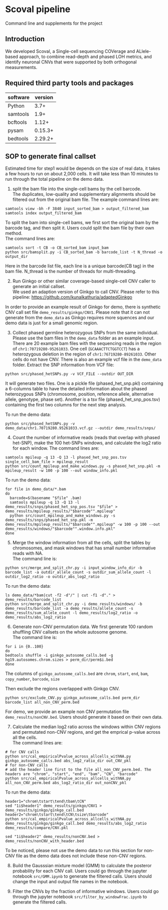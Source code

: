 # Scoval pipeline
Command line and supplements for the project

## Introduction
We developed Scoval, a Single-cell sequencing COVerage and ALlele-based approach, to combine read-depth and phased LOH metrics, and identify neuronal CNVs that were supported by both orthogonal measurements.


## Required third party tools and packages
| software | version |
|----------|---------|
| Python   | 3.7+    |
| samtools | 1.9+    |
| bcftools | 1.12+   |
| pysam    | 0.15.3+ |
| bedtools | 2.29.2+ |


## SOP to generate final callset

Estimated time for step1 would be depends on the size of real data, it takes a few hours to run on about 2,000 cells. It will take less than 10 minutes to run through the total pipeline on the demo data.

1. split the bam file into the single-cell bams by the cell barcode.  
The duplicates, low-quality and supplementary alignments should be filtered out from the original bam file. The example command lines are:
```
samtools view -bh -F 3840 input_sorted_bam > output_filtered_bam
samtools index output_filtered_bam
```
To split the bam into single-cell bams, we first sort the original bam by the barcode tag, and then split it. Users could split the bam file by their own method.  
The command lines are:
```
samtools sort -t CB -o CB_sorted_bam input_bam
python src/bamsplit.py -i CB_sorted_bam -b barcode_list -t N_thread -o output_dir
```
Here in the barcode list file, each line is a unique barcode(CB tag) in the bam file. N_thread is the number of threads for multi-threading.

2. Run Ginkgo or other similar coverage-based single-cell CNV caller to generate an initial callset.  
We used an adaption version of Ginkgo to call CNV. Please refer to this pipeline:
https://github.com/kunalkathuria/adaptedGinkgo


In order to provide an example result of Ginkgo for demo, there is synthetic CNV call set file `demo_results/ginkgo/CNV1`. Please note that it can not generate from the `demo_data` as Ginkgo requires more squences and our demo data is just for a small genomic region.

3. Collect phased germline heterozygous SNPs from the same individual. Please use the bam files in the `demo_data` folder as an example input. There are 20 example bam files with the sequencing reads in the region of `chr1:70719280-95261033`. One cell (`GCAAACTTCTGGTCCT`) has a heterozygous deletion in the region of `chr1:76719280-89261033`. Other cells do not have CNV. There is also an example vcf file in the `demo_data` folder.
Extract the SNP information from VCF file:
```
python src/phased_hetSNPs.py -v VCF_FILE --outdir OUT_DIR 
```
It will generate two files. One is a pickle file (phased_het_snp.pkl) containing a 6-columns table to have the detailed information about the phased heterozygous SNPs (chromosome, position, reference allele, alternative allele, genotype, phase set). Another is a tsv file (phased_het_snp_pos.tsv) containing the first two columns for the next step analysis.

To run the demo data:
```
python src/phased_hetSNPs.py -v demo_data/chr1.70719280.95261033.vcf.gz --outdir demo_results/snps/
```

4. Count the number of informative reads (reads that overlap with phased het-SNP), make the 100 het-SNPs windows, and calculate the log2 ratio for each window.
The command lines are:
```
samtools mpileup -q 13 -Q 13 -l phased_het_snp_pos.tsv single_cell_bam_file > mpileup_result
python src/count_mpileup_and_make_windows.py -s phased_het_snp.pkl -m mpileup_result -w 100 -p 100 --out window_info.pkl
```

To run the demo data:
```
for file in demo_data/*.bam
do
  barcode=$(basename "$file" .bam)
  samtools mpileup -q 13 -Q 13 -l demo_results/snps/phased_het_snp_pos.tsv "$file" > demo_results/mpileup_results/"$barcode"".mpileup" 
  python src/count_mpileup_and_make_windows.py -s demo_results/snps/phased_het_snp.pkl -m demo_results/mpileup_results/"$barcode"".mpileup" -w 100 -p 100 --out demo_results/windows/"$barcode"".window.info.pkl"
done

```


5. Merge the window information from all the cells, split the tables by chromosomes, and mask windows that has small number informative reads with NA.  
The command line is:
```
python src/merge_and_split_chr.py -i input_window_info_dir -b barcode_list -a outdir_allele_count -s outdir_sum_allele_count -l outdir_log2_ratio -o outdir_abs_log2_ratio
```
To run the demo data:
```
ls demo_data/*bam|cut -f2 -d"/" | cut -f1 -d"." > demo_results/barcode_list
python src/merge_and_split_chr.py -i demo_results/windows/ -b demo_results/barcode_list -a demo_results/allele_count -s demo_results/sum_allele_count -l demo_results/log2_ratio -o demo_results/abs_log2_ratio
```


6. Generate non-CNV permutation data. We first generate 100 random shuffling CNV callsets on the whole autosome genome.  
The command line is:
```
for i in {0..100}
do
bedtools shuffle -i ginkgo_autosome_calls.bed -g hg19.autosomes.chrom.sizes > perm_dir/perm$i.bed
done
```
The columns of `ginkgo_autosome_calls.bed` are `chrom`, `start`, `end`, `bam`, `copy_number`, `barcode`, `size`

Then exclude the regions overlapped with Ginkgo CNV.  
```
python src/exclude_CNV.py ginkgo_autosome_calls.bed perm_dir barcode_list all_non_CNV_perm.bed
```

For demo, we provide an example non CNV permutation file `demo_results/nonCNV.bed`. Users should generate it based on their own data.

7. Calculate the median log2 ratio across the windows within CNV regions and permutated non-CNV regions, and get the emprical p-value across all the cells.    
The command lines are:
```
# for CNV calls
python src/cal_empiricalPvalue_across_allcells_withNA.py ginkgo_autosome_calls.bed abs_log2_ratio_dir out_CNV_pkl
# for non-CNV calls
# add the header line first to the file all_non_CNV_perm.bed. The headers are "chrom", "start", "end", "bam", "CN", "barcode"
python src/cal_empiricalPvalue_across_allcells_withNA.py all_non_CNV_perm.bed abs_log2_ratio_dir out_nonCNV_pkl
```

To run the demo data:
```
header1="chrom\tstart\tend\tbam\tCN"
sed "1i$header1" demo_results/ginkgo/CNV1 > demo_results/ginkgo/ginkgo_call.bed
header2="chrom\tstart\tend\tCN\tsize\tbarcode"
python src/cal_empiricalPvalue_across_allcells_withNA.py demo_results/ginkgo/ginkgo_call.bed demo_results/abs_log2_ratio demo_results/compare/CNV.pkl

sed "1i$header2" demo_results/nonCNV.bed > demo_results/nonCNV_with_header.bed
```
To be noticed, please not use the demo data to run this section for non-CNV file as the demo data does not include these non-CNV regions.


8. Build the Gausssian mixture model (GMM) to calculate the posteror probability for each CNV call. Users could go through the jupyter notebook `src/GMM.ipynb` to generate the filtered calls. Users should change the input and output file names in the notebook.  

9. Filter the CNVs by the fraction of informative windows. Users could go through the jupyter notebook `src/filter_by_windowFrac.ipynb` to generate the filtered calls.
